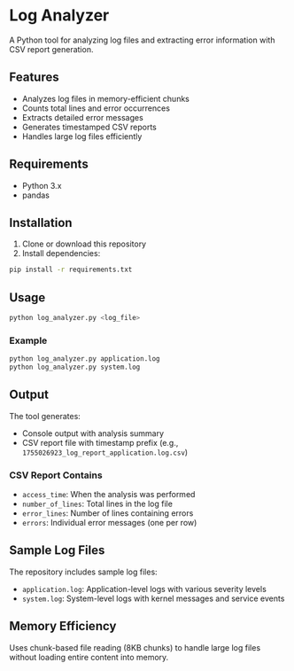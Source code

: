 # Log Analyzer

A Python tool for analyzing log files and extracting error information with CSV report generation.

## Features

- Analyzes log files in memory-efficient chunks
- Counts total lines and error occurrences
- Extracts detailed error messages
- Generates timestamped CSV reports
- Handles large log files efficiently


## Requirements

- Python 3.x
- pandas

## Installation

1. Clone or download this repository
2. Install dependencies:
```bash
pip install -r requirements.txt
```

## Usage

```bash
python log_analyzer.py <log_file>
```

### Example

```bash
python log_analyzer.py application.log
python log_analyzer.py system.log
```

## Output

The tool generates:
- Console output with analysis summary
- CSV report file with timestamp prefix (e.g., `1755026923_log_report_application.log.csv`)

### CSV Report Contains

- `access_time`: When the analysis was performed
- `number_of_lines`: Total lines in the log file
- `error_lines`: Number of lines containing errors
- `errors`: Individual error messages (one per row)

## Sample Log Files

The repository includes sample log files:
- `application.log`: Application-level logs with various severity levels
- `system.log`: System-level logs with kernel messages and service events


## Memory Efficiency

Uses chunk-based file reading (8KB chunks) to handle large log files without loading entire content into memory.